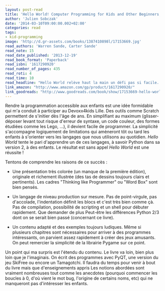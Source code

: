 ```yaml
---
layout: post-read
title: 'Hello World! Computer Programming for Kids and Other Beginners, 2nd Edition'
author: 'Julien Sobczak'
date: '2014-03-10T09:00:00.002+02:00'
categories: read
tags:
- kid-programming
image: 'http://d.gr-assets.com/books/1387410898l/17153669.jpg'
read_authors: 'Warren Sande, Carter Sande'
read_note: 15
read_date_published: '2013-12-19'
read_book_format: 'Paperback'
read_isbn: '1617290920'
read_number_of_pages: 435
read_roti: 4
read_time: 10
read_headline: "Hello World relève haut la main un défi pas si facile. On peut remercier l'éditeur Manning d'avoir publié cet ouvrage original, résultat d'un travail entre un père et son fils. Bravo !"
link_amazon: "http://www.amazon.com/gp/product/1617290920/"
link_goodreads: "http://www.goodreads.com/book/show/17153669-hello-world"
---
```



Rendre la programmation accessible aux enfants est une idée formidable qui m'a conduit à participer au Devoxx4kids Lille. Des outils comme Scratch permettent de s'initier dès l'âge de ans. En simplifiant au maximum (glisser-déposer levant tout risque d'erreur de syntaxe, un code couleur, des formes étudiées comme les Lego, ...), il devient facile de programmer. La simplicité s'accompagne logiquement de limitations qui amèneront tôt ou tard les enfants à s'orienter vers les langages que nous utilisons au quotidien. *Hello World* tente le pari d'apprendre un de ces langages, à savoir Python dans sa version 2, à des enfants. Le résultat est sans appel *Hello World* est une réussite !

Tentons de comprendre les raisons de ce succès :

- Une présentation très colorée (un manque de la première édition), originale et richement illustrée (des tas de dessins toujours clairs et pertinents). Les cadres "Thinking like Programmer" ou "Word Box" sont bien pensés.

- Un langage de niveau production sur mesure. Pas de point-virgule, pas d'accolade, l'indentation définit les blocs et c'est très bien comme çà. Pas de compilation, possibilité de scripting et un shell pour débuter rapidement. Que demander de plus Peut-être les différences Python 2/3 dont on se serait bien passé (concernant ce livre).

- Un contenu adapté et des exemples toujours ludiques. Même si plusieurs chapitres sont nécessaires pour arriver à des programmes intéressants, on parvient assez rapidement à créer des jeux amusants. On peut remercier la simplicité de la librairie Pygame sur ce point.

Un point qui ma surpris est l'étendu du contenu. Le livre va loin, bien plus loin que je l'imaginais. On écrit des programmes avec PyQT, une version du jeu SkiFree ou encore un Tamagotchi. Il faudra du temps pour venir à bout du livre mais que d'enseignements appris Les notions abordées sont vraiment nombreuses tout comme les anecdotes (pourquoi commencer les boucles à 0, d'où vient le mot bug, l'origine de certains noms, etc) qui ne manqueront pas d'intéresser les enfants.

